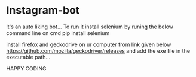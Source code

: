 # Instagram-bot
it's an auto liking bot...
To run it install selenium by runing the below command line on cmd
        pip install selenium
        
install firefox and  geckodrive on ur computer from link given below
        https://github.com/mozilla/geckodriver/releases
and add the exe file in the executable path...

HAPPY CODING
